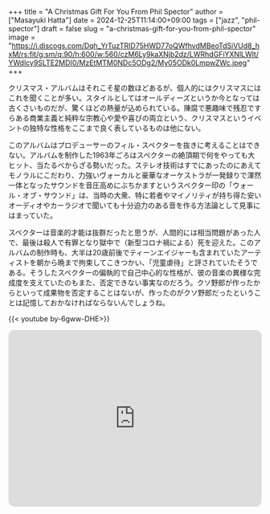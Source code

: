 +++
title = "A Christmas Gift For You From Phil Spector"
author = ["Masayuki Hatta"]
date = 2024-12-25T11:14:00+09:00
tags = ["jazz", "phil-spector"]
draft = false
slug = "a-christmas-gift-for-you-from-phil-spector"
image = "https://i.discogs.com/Dqh_YrTuzTRID75HWD77oQWfhvdMBeoTdSiVUd8_hxM/rs:fit/g:sm/q:90/h:600/w:560/czM6Ly9kaXNjb2dz/LWRhdGFiYXNlLWlt/YWdlcy9SLTE2MDI0/MzEtMTM0NDc5ODg2/My05ODk0LmpwZWc.jpeg"
+++

クリスマス・アルバムはそれこそ星の数ほどあるが、個人的にはクリスマスにはこれを聞くことが多い。スタイルとしてはオールディーズというか今となっては古くさいものだが、驚くほどの熱量が込められている。陳腐で悪趣味で残忍ですらある商業主義と純粋な宗教心や愛や喜びの両立という、クリスマスというイベントの独特な性格をここまで良く表しているものは他にない。

このアルバムはプロデューサーのフィル・スペクターを抜きに考えることはできない。アルバムを制作した1963年ごろはスペクターの絶頂期で何をやっても大ヒット、当たるべからざる勢いだった。ステレオ技術はすでにあったのにあえてモノラルにこだわり、力強いヴォーカルと豪華なオーケストラが一発録りで渾然一体となったサウンドを音圧高めにぶちかますというスペクター印の「ウォール・オブ・サウンド」は、当時の大衆、特に若者やマイノリティが持ち得た安いオーディオやカーラジオで聞いても十分迫力のある音を作る方法論として見事にはまっていた。

スペクターは音楽的才能は抜群だったと思うが、人間的には相当問題があった人で、最後は殺人で有罪となり獄中で（新型コロナ禍による）死を迎えた。このアルバムの制作時も、大半は20歳前後でティーンエイジャーも含まれていたアーティストを朝から晩まで拘束してこきつかい、「児童虐待」と評されていたそうである。そうしたスペクターの偏執的で自己中心的な性格が、彼の音楽の異様な完成度を支えていたのもまた、否定できない事実なのだろう。クソ野郎が作ったからといって成果物を否定することはないが、作ったのがクソ野郎だったということは記憶しておかなければならないんでしょうね。

{{< youtube by-6gww-DHE>}}

<iframe style="border-radius:12px" src="https://open.spotify.com/embed/album/2kzkwgOFAtRsDsas5Hi0Qu?utm_source=generator" width="100%" height="352" frameBorder="0" allowfullscreen="" allow="autoplay; clipboard-write; encrypted-media; fullscreen; picture-in-picture" loading="lazy"></iframe>
